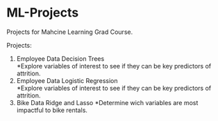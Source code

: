 # ML-Projects
 Projects for Mahcine Learning Grad Course.
 
 Projects: <br />
 1. Employee Data Decision Trees <br />
     *Explore variables of interest to see if they can be key predictors of attrition.
 2. Employee Data Logistic Regression <br />
     *Explore variables of interest to see if they can be key predictors of attrition.
 3. Bike Data Ridge and Lasso
     *Determine wich variables are most impactful to bike rentals.
